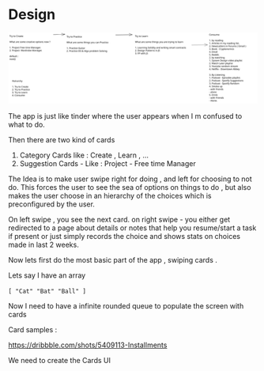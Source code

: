 # Design

![My Algo ](./My%20Algo.excalidraw.svg "App Flow Image")

The app is just like tinder where the user appears when I m confused to what to do.

Then there are two kind of cards

1. Category Cards like : Create , Learn , ...
2. Suggestion Cards - Like : Project - Free time Manager

The Idea is to make user swipe right for doing , and left for choosing to not do. This forces the user to see the sea of options on things to do , but also makes the user choose in an hierarchy of the choices which is preconfigured by the user.

On left swipe , you see the next card.
on right swipe - you either get redirected to a page about details or notes that help you resume/start a task if present or just simply records the choice and shows stats on choices made in last 2 weeks.

Now lets first do the most basic part of the app , swiping cards .

Lets say I have an array

`[ "Cat" "Bat" "Ball" ]`

Now I need to have a infinite rounded queue to populate the screen with cards

Card samples :

https://dribbble.com/shots/5409113-Installments

We need to create the Cards UI
